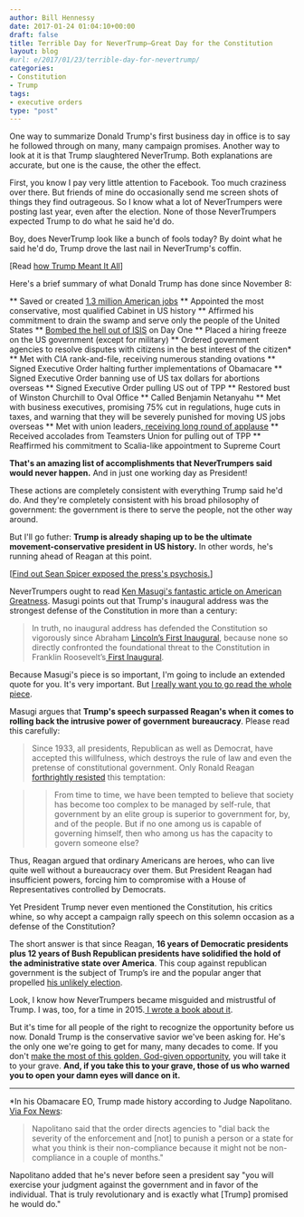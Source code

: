 ```yaml
---
author: Bill Hennessy
date: 2017-01-24 01:04:10+00:00
draft: false
title: Terrible Day for NeverTrump—Great Day for the Constitution
layout: blog
#url: e/2017/01/23/terrible-day-for-nevertrump/
categories:
- Constitution
- Trump
tags:
- executive orders
type: "post"
---
```


One way to summarize Donald Trump's first business day in office is to say he followed through on many, many campaign promises. Another way to look at it is that Trump slaughtered NeverTrump. Both explanations are accurate, but one is the cause, the other the effect.

First, you know I pay very little attention to Facebook. Too much craziness over there. But friends of mine do occasionally send me screen shots of things they find outrageous. So I know what a lot of NeverTrumpers were posting last year, even after the election. None of those NeverTrumpers expected Trump to do what he said he'd do.

Boy, does NeverTrump look like a bunch of fools today? By doint what he said he'd do, Trump drove the last nail in NeverTrump's coffin.

[Read [how Trump Meant It All](https://hennessysview.com/2017/01/22/trump-meant-it-all/)]

Here's a brief summary of what Donald Trump has done since November 8:




** Saved or created [1.3 million American jobs](https://www.thegatewaypundit.com/2017/01/351551/)
** Appointed the most conservative, most qualified Cabinet in US history
** Affirmed his commitment to drain the swamp and serve only the people of the United States
** [Bombed the hell out of ISIS](https://www.thegatewaypundit.com/2017/01/trump-mattis-take-fight-isis-bomb-isis-31-times-day-1-video/) on Day One
** Placed a hiring freeze on the US government (except for military)
** Ordered government agencies to resolve disputes with citizens in the best interest of the citizen*
** Met with CIA rank-and-file, receiving numerous standing ovations
** Signed Executive Order halting further implementations of Obamacare
** Signed Executive Order banning use of US tax dollars for abortions overseas
** Signed Executive Order pulling US out of TPP
** Restored bust of Winston Churchill to Oval Office
** Called Benjamin Netanyahu
** Met with business executives, promising 75% cut in regulations, huge cuts in taxes, and warning that they will be severely punished for moving US jobs overseas
** Met with union leaders,[ receiving long round of applause](https://www.zerohedge.com/news/2017-01-23/labor-unions-pivot-praise-trumps-tpp-withdrawal-describe-meeting-president-incredibl)
** Received accolades from Teamsters Union for pulling out of TPP
** Reaffirmed his commitment to Scalia-like appointment to Supreme Court


**That's an amazing list of accomplishments that NeverTrumpers said would never happen.** And in just one working day as President!

These actions are completely consistent with everything Trump said he'd do. And they're completely consistent with his broad philosophy of government: the government is there to serve the people, not the other way around.

But I'll go futher: **Trump is already shaping up to be the ultimate movement-conservative president in US history.** In other words, he's running ahead of Reagan at this point.

[[Find out Sean Spicer exposed the press's psychosis.](https://hennessysview.com/2017/01/23/how-to-spot-journalisms-psychosis/)]

NeverTrumpers ought to read [Ken Masugi's fantastic article on American Greatness](https://amgreatness.com/2017/01/22/trump-defends-constitution/). Masugi points out that Trump's inaugural address was the strongest defense of the Constitution in more than a century:



> In truth, no inaugural address has defended the Constitution so vigorously since Abraham [Lincoln’s First Inaugural](https://teachingamericanhistory.org/library/document/first-inaugural-address-2/), because none so directly confronted the foundational threat to the Constitution in Franklin Roosevelt’s[ First Inaugural](https://www.heritage.org/initiatives/first-principles/primary-sources/fdrs-first-inaugural-the-only-thing-we-have-to-fear-is-fear-itself).



Because Masugi's piece is so important, I'm going to include an extended quote for you. It's very important. But [I really want you to go read the whole piece](https://amgreatness.com/2017/01/22/trump-defends-constitution/).

Masugi argues that **Trump's speech surpassed Reagan's when it comes to rolling back the intrusive power of government** **bureaucracy**. Please read this carefully:



> Since 1933, all presidents, Republican as well as Democrat, have accepted this willfulness, which destroys the rule of law and even the pretense of constitutional government. Only Ronald Reagan [forthrightly resisted](https://www.heritage.org/initiatives/first-principles/primary-sources/reagans-first-inaugural-government-is-not-the-solution-to-our-problem-government-is-the-problem) this temptation:

> 
> > From time to time, we have been tempted to believe that society has become too complex to be managed by self-rule, that government by an elite group is superior to government for, by, and of the people. But if no one among us is capable of governing himself, then who among us has the capacity to govern someone else?
> 
> 
Thus, Reagan argued that ordinary Americans are heroes, who can live quite well without a bureaucracy over them. But President Reagan had insufficient powers, forcing him to compromise with a House of Representatives controlled by Democrats.

Yet President Trump never even mentioned the Constitution, his critics whine, so why accept a campaign rally speech on this solemn occasion as a defense of the Constitution?

The short answer is that since Reagan, **16 years of Democratic presidents plus 12 years of Bush Republican presidents have solidified the hold of the administrative state over America**. This coup against republican government is the subject of Trump’s ire and the popular anger that propelled [his unlikely election](https://www.realclearpolitics.com/articles/2016/03/22/trumps_constitution_130043.html).



Look, I know how NeverTrumpers became misguided and mistrustful of Trump. I was, too, for a time in 2015.[ I wrote a book about it](https://amzn.to/2j7umy0).

But it's time for all people of the right to recognize the opportunity before us now. Donald Trump is the conservative savior we've been asking for. He's the only one we're going to get for many, many decades to come. If you don't [make the most of this golden, God-given opportunity](https://hennessysview.com/2017/01/19/welcome-to-the-america-of-our-dreams/), you will take it to your grave. **And, if you take this to your grave, those of us who warned you to open your damn eyes will dance on it.**



* * *



*In his Obamacare EO, Trump made history according to Judge Napolitano. [Via Fox News](https://insider.foxnews.com/2017/01/23/judge-nap-obamacare-order-truly-revolutionary-and-exactly-what-trump-promised):



> Napolitano said that the order directs agencies to "dial back the severity of the enforcement and [not] to punish a person or a state for what you think is their non-compliance because it might not be non-compliance in a couple of months."

Napolitano added that he's never before seen a president say "you will exercise your judgment against the government and in favor of the individual. That is truly revolutionary and is exactly what [Trump] promised he would do."
